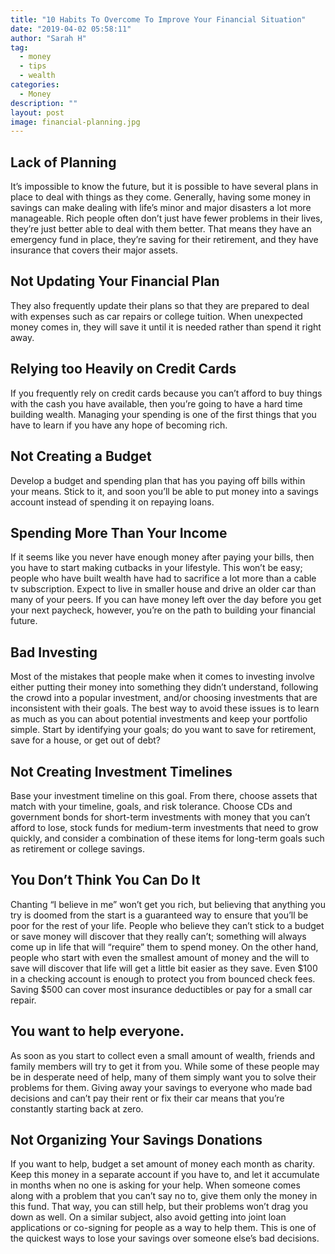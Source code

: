 ```yaml
---
title: "10 Habits To Overcome To Improve Your Financial Situation"
date: "2019-04-02 05:58:11"
author: "Sarah H"
tag:
  - money
  - tips
  - wealth
categories:
  - Money
description: ""
layout: post
image: financial-planning.jpg
---
```


## Lack of Planning

It’s impossible to know the future, but it is possible to have several plans in place to deal with things as they come. Generally, having some money in savings can make dealing with life’s minor and major disasters a lot more manageable. Rich people often don’t just have fewer problems in their lives, they’re just better able to deal with them better. That means they have an emergency fund in place, they’re saving for their retirement, and they have insurance that covers their major assets.

## Not Updating Your Financial Plan

They also frequently update their plans so that they are prepared to deal with expenses such as car repairs or college tuition. When unexpected money comes in, they will save it until it is needed rather than spend it right away.

## Relying too Heavily on Credit Cards

If you frequently rely on credit cards because you can’t afford to buy things with the cash you have available, then you’re going to have a hard time building wealth. Managing your spending is one of the first things that you have to learn if you have any hope of becoming rich.

## Not Creating a Budget

Develop a budget and spending plan that has you paying off bills within your means. Stick to it, and soon you’ll be able to put money into a savings account instead of spending it on repaying loans.

## Spending More Than Your Income

If it seems like you never have enough money after paying your bills, then you have to start making cutbacks in your lifestyle. This won’t be easy; people who have built wealth have had to sacrifice a lot more than a cable tv subscription. Expect to live in smaller house and drive an older car than many of your peers. If you can have money left over the day before you get your next paycheck, however, you’re on the path to building your financial future.

## Bad Investing

Most of the mistakes that people make when it comes to investing involve either putting their money into something they didn’t understand, following the crowd into a popular investment, and/or choosing investments that are inconsistent with their goals. The best way to avoid these issues is to learn as much as you can about potential investments and keep your portfolio simple. Start by identifying your goals; do you want to save for retirement, save for a house, or get out of debt?

## Not Creating Investment Timelines

Base your investment timeline on this goal. From there, choose assets that match with your timeline, goals, and risk tolerance. Choose CDs and government bonds for short-term investments with money that you can’t afford to lose, stock funds for medium-term investments that need to grow quickly, and consider a combination of these items for long-term goals such as retirement or college savings.

## You Don’t Think You Can Do It

Chanting “I believe in me” won’t get you rich, but believing that anything you try is doomed from the start is a guaranteed way to ensure that you’ll be poor for the rest of your life. People who believe they can’t stick to a budget or save money will discover that they really can’t; something will always come up in life that will “require” them to spend money. On the other hand, people who start with even the smallest amount of money and the will to save will discover that life will get a little bit easier as they save. Even $100 in a checking account is enough to protect you from bounced check fees. Saving $500 can cover most insurance deductibles or pay for a small car repair.

## You want to help everyone.

As soon as you start to collect even a small amount of wealth, friends and family members will try to get it from you. While some of these people may be in desperate need of help, many of them simply want you to solve their problems for them. Giving away your savings to everyone who made bad decisions and can’t pay their rent or fix their car means that you’re constantly starting back at zero.

## Not Organizing Your Savings Donations

If you want to help, budget a set amount of money each month as charity. Keep this money in a separate account if you have to, and let it accumulate in months when no one is asking for your help. When someone comes along with a problem that you can’t say no to, give them only the money in this fund. That way, you can still help, but their problems won’t drag you down as well. On a similar subject, also avoid getting into joint loan applications or co-signing for people as a way to help them. This is one of the quickest ways to lose your savings over someone else’s bad decisions.
